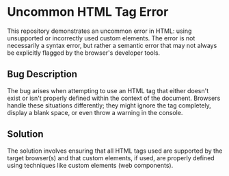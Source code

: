 # Uncommon HTML Tag Error

This repository demonstrates an uncommon error in HTML: using unsupported or incorrectly used custom elements.  The error is not necessarily a syntax error, but rather a semantic error that may not always be explicitly flagged by the browser's developer tools.

## Bug Description

The bug arises when attempting to use an HTML tag that either doesn't exist or isn't properly defined within the context of the document.  Browsers handle these situations differently; they might ignore the tag completely, display a blank space, or even throw a warning in the console.

## Solution

The solution involves ensuring that all HTML tags used are supported by the target browser(s) and that custom elements, if used, are properly defined using techniques like custom elements (web components).